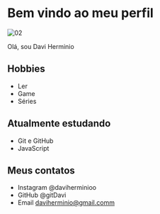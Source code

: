 # Bem vindo ao meu perfil
![02](https://user-images.githubusercontent.com/99046594/185160177-868351dc-f392-4763-a7c7-0adaf0c38a5c.jpg)

Olá, sou Davi Herminio

## Hobbies
- Ler
- Game
- Séries

## Atualmente estudando

- Git e GitHub
- JavaScript

## Meus contatos

- Instagram @daviherminioo
- GitHub @gitDavi
- Email daviherminio@gmail.comm
